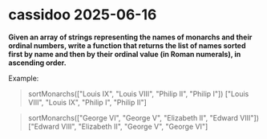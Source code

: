 # cassidoo 2025-06-16

**Given an array of strings representing the names of monarchs and their ordinal
numbers, write a function that returns the list of names sorted first by name
and then by their ordinal value (in Roman numerals), in ascending order.**

Example:

> sortMonarchs(["Louis IX", "Louis VIII", "Philip II", "Philip I"])
> ["Louis VIII", "Louis IX", "Philip I", "Philip II"]

> sortMonarchs(["George VI", "George V", "Elizabeth II", "Edward VIII"])
> ["Edward VIII", "Elizabeth II", "George V", "George VI"]
